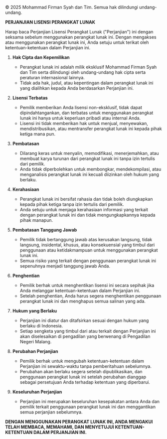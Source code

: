 © 2025 Mohammad Firman Syah dan Tim. Semua hak dilindungi undang-undang.

**PERJANJIAN LISENSI PERANGKAT LUNAK**

Harap baca Perjanjian Lisensi Perangkat Lunak ("Perjanjian") ini dengan seksama sebelum menggunakan perangkat lunak ini. Dengan mengakses atau menggunakan perangkat lunak ini, Anda setuju untuk terikat oleh ketentuan-ketentuan dalam Perjanjian ini.

1. **Hak Cipta dan Kepemilikan**
   - Perangkat lunak ini adalah milik eksklusif Mohammad Firman Syah dan Tim serta dilindungi oleh undang-undang hak cipta serta peraturan internasional lainnya.
   - Tidak ada hak, judul, atau kepentingan dalam perangkat lunak ini yang dialihkan kepada Anda berdasarkan Perjanjian ini.

2. **Lisensi Terbatas**
   - Pemilik memberikan Anda lisensi non-eksklusif, tidak dapat dipindahtangankan, dan terbatas untuk menggunakan perangkat lunak ini hanya untuk keperluan pribadi atau internal Anda.
   - Lisensi ini tidak memberikan hak untuk menjual, menyewakan, mendistribusikan, atau mentransfer perangkat lunak ini kepada pihak ketiga mana pun.

3. **Pembatasan**
   - Dilarang keras untuk menyalin, memodifikasi, menerjemahkan, atau membuat karya turunan dari perangkat lunak ini tanpa izin tertulis dari pemilik.
   - Anda tidak diperbolehkan untuk membongkar, mendekompilasi, atau menganalisis perangkat lunak ini kecuali diizinkan oleh hukum yang berlaku.

4. **Kerahasiaan**
   - Perangkat lunak ini bersifat rahasia dan tidak boleh diungkapkan kepada pihak ketiga tanpa izin tertulis dari pemilik.
   - Anda setuju untuk menjaga kerahasiaan informasi yang terkait dengan perangkat lunak ini dan tidak mengungkapkannya kepada pihak manapun.

5. **Pembatasan Tanggung Jawab**
   - Pemilik tidak bertanggung jawab atas kerusakan langsung, tidak langsung, insidental, khusus, atau konsekuensial yang timbul dari penggunaan atau ketidakmampuan untuk menggunakan perangkat lunak ini.
   - Semua risiko yang terkait dengan penggunaan perangkat lunak ini sepenuhnya menjadi tanggung jawab Anda.

6. **Penghentian**
   - Pemilik berhak untuk menghentikan lisensi ini secara sepihak jika Anda melanggar ketentuan-ketentuan dalam Perjanjian ini.
   - Setelah penghentian, Anda harus segera menghentikan penggunaan perangkat lunak ini dan menghapus semua salinan yang ada.

7. **Hukum yang Berlaku**
   - Perjanjian ini diatur dan ditafsirkan sesuai dengan hukum yang berlaku di Indonesia.
   - Setiap sengketa yang timbul dari atau terkait dengan Perjanjian ini akan diselesaikan di pengadilan yang berwenang di Pengadilan Negeri Malang.

8. **Perubahan Perjanjian**
   - Pemilik berhak untuk mengubah ketentuan-ketentuan dalam Perjanjian ini sewaktu-waktu tanpa pemberitahuan sebelumnya.
   - Perubahan akan berlaku segera setelah dipublikasikan, dan penggunaan perangkat lunak ini setelah perubahan dianggap sebagai persetujuan Anda terhadap ketentuan yang diperbarui.

9. **Keseluruhan Perjanjian**
   - Perjanjian ini merupakan keseluruhan kesepakatan antara Anda dan pemilik terkait penggunaan perangkat lunak ini dan menggantikan semua perjanjian sebelumnya.

**DENGAN MENGGUNAKAN PERANGKAT LUNAK INI, ANDA MENGAKUI TELAH MEMBACA, MEMAHAMI, DAN MENYETUJUI KETENTUAN-KETENTUAN DALAM PERJANJIAN INI.**
